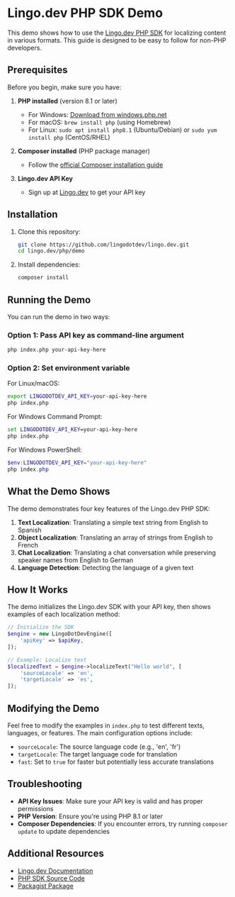 # Lingo.dev PHP SDK Demo

This demo shows how to use the [Lingo.dev PHP SDK](https://packagist.org/packages/lingodotdev/sdk) for localizing content in various formats. This guide is designed to be easy to follow for non-PHP developers.

## Prerequisites

Before you begin, make sure you have:

1. **PHP installed** (version 8.1 or later)
   - For Windows: [Download from windows.php.net](https://windows.php.net/download/)
   - For macOS: `brew install php` (using Homebrew)
   - For Linux: `sudo apt install php8.1` (Ubuntu/Debian) or `sudo yum install php` (CentOS/RHEL)

2. **Composer installed** (PHP package manager)
   - Follow the [official Composer installation guide](https://getcomposer.org/download/)

3. **Lingo.dev API Key**
   - Sign up at [Lingo.dev](https://lingo.dev) to get your API key

## Installation

1. Clone this repository:
   ```bash
   git clone https://github.com/lingodotdev/lingo.dev.git
   cd lingo.dev/php/demo
   ```

2. Install dependencies:
   ```bash
   composer install
   ```

## Running the Demo

You can run the demo in two ways:

### Option 1: Pass API key as command-line argument
```bash
php index.php your-api-key-here
```

### Option 2: Set environment variable

For Linux/macOS:
```bash
export LINGODOTDEV_API_KEY=your-api-key-here
php index.php
```

For Windows Command Prompt:
```cmd
set LINGODOTDEV_API_KEY=your-api-key-here
php index.php
```

For Windows PowerShell:
```powershell
$env:LINGODOTDEV_API_KEY="your-api-key-here"
php index.php
```

## What the Demo Shows

The demo demonstrates four key features of the Lingo.dev PHP SDK:

1. **Text Localization**: Translating a simple text string from English to Spanish
2. **Object Localization**: Translating an array of strings from English to French
3. **Chat Localization**: Translating a chat conversation while preserving speaker names from English to German
4. **Language Detection**: Detecting the language of a given text

## How It Works

The demo initializes the Lingo.dev SDK with your API key, then shows examples of each localization method:

```php
// Initialize the SDK
$engine = new LingoDotDevEngine([
    'apiKey' => $apiKey,
]);

// Example: Localize text
$localizedText = $engine->localizeText("Hello world", [
    'sourceLocale' => 'en',
    'targetLocale' => 'es',
]);
```

## Modifying the Demo

Feel free to modify the examples in `index.php` to test different texts, languages, or features. The main configuration options include:

- `sourceLocale`: The source language code (e.g., 'en', 'fr')
- `targetLocale`: The target language code for translation
- `fast`: Set to `true` for faster but potentially less accurate translations

## Troubleshooting

- **API Key Issues**: Make sure your API key is valid and has proper permissions
- **PHP Version**: Ensure you're using PHP 8.1 or later
- **Composer Dependencies**: If you encounter errors, try running `composer update` to update dependencies

## Additional Resources

- [Lingo.dev Documentation](https://lingo.dev/go/docs)
- [PHP SDK Source Code](https://github.com/lingodotdev/lingo.dev/tree/main/php/sdk)
- [Packagist Package](https://packagist.org/packages/lingodotdev/sdk)
